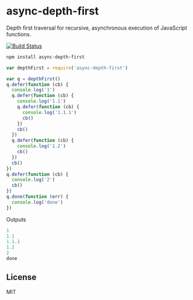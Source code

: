 # async-depth-first

Depth first traversal for recursive, asynchronous execution of JavaScript functions.

[![Build Status](https://travis-ci.org/cshum/async-depth-first.svg?branch=master)](https://travis-ci.org/cshum/async-depth-first)

```bash
npm install async-depth-first
```

```js
var depthFirst = require('async-depth-first')

var q = depthFirst()
q.defer(function (cb) {
  console.log('1')
  q.defer(function (cb) {
    console.log('1.1')
    q.defer(function (cb) {
      console.log('1.1.1')
      cb()
    })
    cb()
  })
  q.defer(function (cb) {
    console.log('1.2')
    cb()
  })
  cb()
})
q.defer(function (cb) {
  console.log('2')
  cb()
})
q.done(function (err) {
  console.log('done')
})
```

Outputs

```js
1
1.1
1.1.1
1.2
2
done
```

## License

MIT
